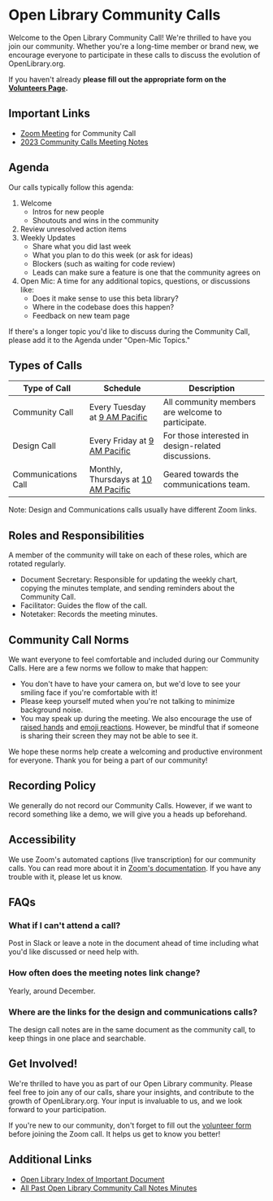
# Open Library Community Calls

Welcome to the Open Library Community Call! We're thrilled to have you join our community. Whether you're a long-time member or brand new, we encourage everyone to participate in these calls to discuss the evolution of OpenLibrary.org.

If you haven't already **please fill out the appropriate form on the [Volunteers Page](https://openlibrary.org/volunteer).**

## Important Links

- [Zoom Meeting](https://zoom.us/j/369477551) for Community Call
- [2023 Community Calls Meeting Notes](https://docs.google.com/document/d/1joLJzuY3YM1g6nZZSaqqM35DC_CVLbiOG9vhj21UKmw/edit)

## Agenda

Our calls typically follow this agenda:

1. Welcome
    - Intros for new people
    - Shoutouts and wins in the community
2.  Review unresolved action items
3.  Weekly Updates
    - Share what you did last week
    - What you plan to do this week (or ask for ideas)
    - Blockers (such as waiting for code review)
    - Leads can make sure a feature is one that the community agrees on
4.  Open Mic: A time for any additional topics, questions, or discussions like:
    - Does it make sense to use this beta library?
    - Where in the codebase does this happen?
    - Feedback on new team page

If there's a longer topic you'd like to discuss during the Community Call, please add it to the Agenda under "Open-Mic Topics."

## Types of Calls

| Type of Call        | Schedule                                                                             | Description                                         |
| ------------------- | ------------------------------------------------------------------------------------ | --------------------------------------------------- |
| Community Call      | Every Tuesday at [9 AM Pacific](https://time.is/compare/0900_in_San_Francisco)       | All community members are welcome to participate.   |
| Design Call         | Every Friday at [9 AM Pacific](https://time.is/compare/0900_in_San_Francisco)        | For those interested in design-related discussions. |
| Communications Call | Monthly, Thursdays at [10 AM Pacific](https://time.is/compare/1000_in_San_Francisco) | Geared towards the communications team.             |

Note: Design and Communications calls usually have different Zoom links.

## Roles and Responsibilities
A member of the community will take on each of these roles, which are rotated regularly.

- Document Secretary: Responsible for updating the weekly chart, copying the minutes template, and sending reminders about the Community Call.
- Facilitator: Guides the flow of the call.
- Notetaker: Records the meeting minutes.

## Community Call Norms

We want everyone to feel comfortable and included during our Community Calls. Here are a few norms we follow to make that happen:

- You don't have to have your camera on, but we'd love to see your smiling face if you're comfortable with it!
- Please keep yourself muted when you're not talking to minimize background noise.
- You may speak up during the meeting. We also encourage the use of [raised hands](https://support.zoom.us/hc/en-us/articles/205566129-Raising-your-hand-in-webinars-and-meetings) and [emoji reactions](https://support.zoom.us/hc/en-us/articles/115001286183-Using-non-verbal-feedback-and-meeting-reactions-). However, be mindful that if someone is sharing their screen they may not be able to see it.

We hope these norms help create a welcoming and productive environment for everyone. Thank you for being a part of our community!

## Recording Policy

We generally do not record our Community Calls. However, if we want to record something like a demo, we will give you a heads up beforehand.

## Accessibility

We use Zoom's automated captions (live transcription) for our community calls. You can read more about it in [Zoom's documentation](https://support.zoom.us/hc/en-us/articles/4403492514829-Viewing-captions-in-a-meeting-or-webinar). If you have any trouble with it, please let us know.

## FAQs

### What if I can't attend a call?
Post in Slack or leave a note in the document ahead of time including what you'd like discussed or need help with.

### How often does the meeting notes link change?
Yearly, around December.

### Where are the links for the design and communications calls?

The design call notes are in the same document as the community call, to keep things in one place and searchable.


## Get Involved!

We're thrilled to have you as part of our Open Library community. Please feel free to join any of our calls, share your insights, and contribute to the growth of OpenLibrary.org. Your input is invaluable to us, and we look forward to your participation.

If you're new to our community, don't forget to fill out the [volunteer form](https://openlibrary.org/volunteer) before joining the Zoom call. It helps us get to know you better!

## Additional Links

- [Open Library Index of Important Document](https://docs.google.com/document/d/1KJr3A81Gew7nfuyo9PnCLCjNBDs5c7iR4loOGm1Pafs/edit)
- [All Past Open Library Community Call Notes Minutes](https://github.com/internetarchive/openlibrary/wiki/Open-Library-Community-Call-Minutes)
